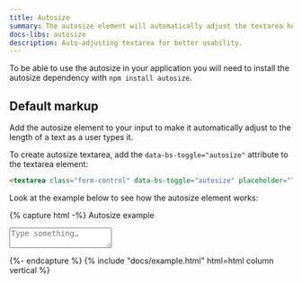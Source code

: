 ```yaml
---
title: Autosize
summary: The autosize element will automatically adjust the textarea height and make it easier for users to follow as they type.
docs-libs: autosize
description: Auto-adjusting textarea for better usability.
---
```


To be able to use the autosize in your application you will need to install the autosize dependency with `npm install autosize`.

## Default markup

Add the autosize element to your input to make it automatically adjust to the length of a text as a user types it. 

To create autosize textarea, add the `data-bs-toggle="autosize"` attribute to the textarea element:

```html
<textarea class="form-control" data-bs-toggle="autosize" placeholder="Type something…"></textarea>
```

Look at the example below to see how the autosize element works:

{% capture html -%}
<label class="form-label">Autosize example</label>
<textarea class="form-control" data-bs-toggle="autosize" placeholder="Type something…"></textarea>
{%- endcapture %}
{% include "docs/example.html" html=html column vertical %}
